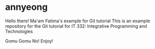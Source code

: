 # annyeong
Hello there!
Ma'am Fatima's example for Git tutorial
This is an example repository for the Git tutorial for IT 332: Integrative Programming and Technologies

Gomu Gomu No!
Enjoy!
